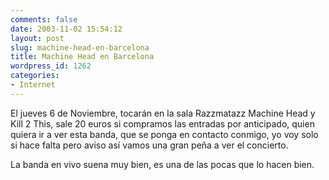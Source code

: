 ```yaml
---
comments: false
date: 2003-11-02 15:54:12
layout: post
slug: machine-head-en-barcelona
title: Machine Head en Barcelona
wordpress_id: 1262
categories:
- Internet
---
```


El jueves 6 de Noviembre, tocarán en la sala Razzmatazz Machine Head y Kill 2 This, sale 20 euros si compramos las entradas por anticipado, quien quiera ir a ver esta banda, que se ponga en contacto conmigo, yo voy solo si hace falta pero aviso así vamos una gran peña a ver el concierto.





La banda en vivo suena muy bien, es una de las pocas que lo hacen bien.




 
